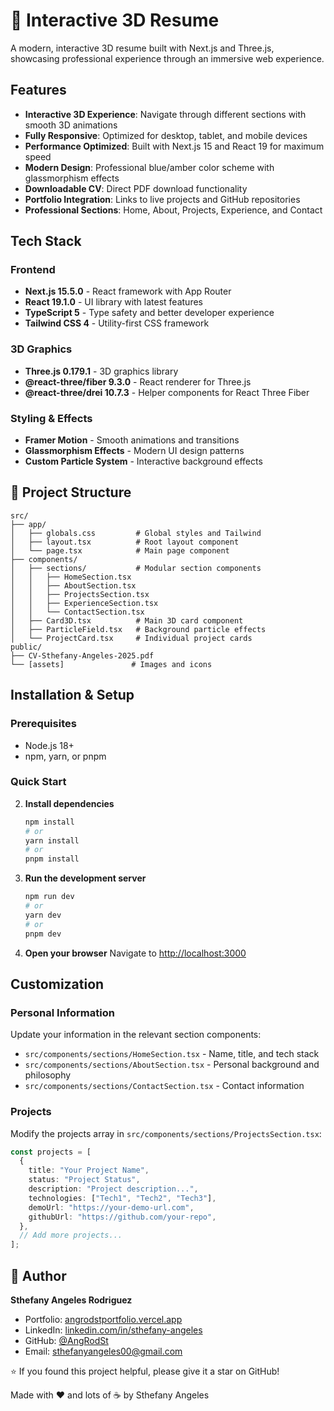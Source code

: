 # 🌟 Interactive 3D Resume

A modern, interactive 3D resume built with Next.js and Three.js, showcasing professional experience through an immersive web experience.

## Features

- **Interactive 3D Experience**: Navigate through different sections with smooth 3D animations
- **Fully Responsive**: Optimized for desktop, tablet, and mobile devices
- **Performance Optimized**: Built with Next.js 15 and React 19 for maximum speed
- **Modern Design**: Professional blue/amber color scheme with glassmorphism effects
- **Downloadable CV**: Direct PDF download functionality
- **Portfolio Integration**: Links to live projects and GitHub repositories
- **Professional Sections**: Home, About, Projects, Experience, and Contact

## Tech Stack

### Frontend

- **Next.js 15.5.0** - React framework with App Router
- **React 19.1.0** - UI library with latest features
- **TypeScript 5** - Type safety and better developer experience
- **Tailwind CSS 4** - Utility-first CSS framework

### 3D Graphics

- **Three.js 0.179.1** - 3D graphics library
- **@react-three/fiber 9.3.0** - React renderer for Three.js
- **@react-three/drei 10.7.3** - Helper components for React Three Fiber

### Styling & Effects

- **Framer Motion** - Smooth animations and transitions
- **Glassmorphism Effects** - Modern UI design patterns
- **Custom Particle System** - Interactive background effects

## 📁 Project Structure

```
src/
├── app/
│   ├── globals.css         # Global styles and Tailwind
│   ├── layout.tsx          # Root layout component
│   └── page.tsx            # Main page component
├── components/
│   ├── sections/           # Modular section components
│   │   ├── HomeSection.tsx
│   │   ├── AboutSection.tsx
│   │   ├── ProjectsSection.tsx
│   │   ├── ExperienceSection.tsx
│   │   └── ContactSection.tsx
│   ├── Card3D.tsx          # Main 3D card component
│   ├── ParticleField.tsx   # Background particle effects
│   └── ProjectCard.tsx     # Individual project cards
public/
├── CV-Sthefany-Angeles-2025.pdf
└── [assets]               # Images and icons
```

## Installation & Setup

### Prerequisites

- Node.js 18+
- npm, yarn, or pnpm

### Quick Start

2. **Install dependencies**

   ```bash
   npm install
   # or
   yarn install
   # or
   pnpm install
   ```

3. **Run the development server**

   ```bash
   npm run dev
   # or
   yarn dev
   # or
   pnpm dev
   ```

4. **Open your browser**
   Navigate to [http://localhost:3000](http://localhost:3000)

## Customization

### Personal Information

Update your information in the relevant section components:

- `src/components/sections/HomeSection.tsx` - Name, title, and tech stack
- `src/components/sections/AboutSection.tsx` - Personal background and philosophy
- `src/components/sections/ContactSection.tsx` - Contact information

### Projects

Modify the projects array in `src/components/sections/ProjectsSection.tsx`:

```typescript
const projects = [
  {
    title: "Your Project Name",
    status: "Project Status",
    description: "Project description...",
    technologies: ["Tech1", "Tech2", "Tech3"],
    demoUrl: "https://your-demo-url.com",
    githubUrl: "https://github.com/your-repo",
  },
  // Add more projects...
];
```
## 👤 Author

**Sthefany Angeles Rodriguez**

- Portfolio: [angrodstportfolio.vercel.app](https://angrodstportfolio.vercel.app/)
- LinkedIn: [linkedin.com/in/sthefany-angeles](https://www.linkedin.com/in/sthefany-%C3%A1ngeles-rodr%C3%ADguez-6348642ba/)
- GitHub: [@AngRodSt](https://github.com/AngRodSt)
- Email: sthefanyangeles00@gmail.com

⭐ If you found this project helpful, please give it a star on GitHub!

Made with ❤️ and lots of ☕ by Sthefany Angeles

```
